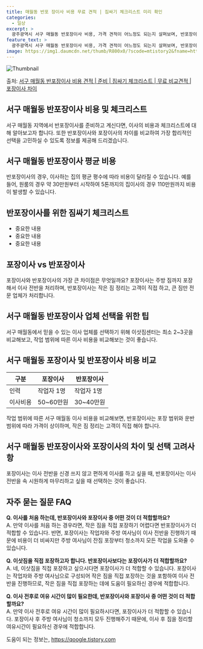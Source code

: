 ```yaml
---
title: 매월동 반포 장이사 비용 무료 견적 | 짐싸기 체크리스트 미리 확인
categories:
  - 일상
excerpt: >
  광주광역시 서구 매월동 반포장이사 비용, 가격 견적이 어느정도 되는지 살펴보며, 반포장이사를 준비함에 있어 짐싸기 준비 체크리스트가 무엇인지 보겠습니다. 마지막으로 포장이사와 차이점을 통해 무료 비교견적으로 어떤 것이 더 합리적인 선택인지 공유 드립니다.서구 매월동 포장이사 견적 샘플 보기 👈 클릭서구 매월동 포장이사 가격 살펴보기 👈 클릭서구 매월동 반포장이사 평균 이사 비용평수서구 매월동 평균 이사 비용원룸 이사9평 이하 (1톤)30만원~투룸/쓰리룸 이사16평 ~ 20평 (2.5톤)80만원~쓰리룸 이사21평 (5톤) ~110만원~우리집 무료 이사견적 받기 👈 클릭포장 vs 반포장: 두 이사 방식의 가장 큰 차이점이사할 때 포장이사와 반포장이사 중에서 선택할 때 주의할 점은 무엇일까요?포장이사: ..
feature_text: >
  광주광역시 서구 매월동 반포장이사 비용, 가격 견적이 어느정도 되는지 살펴보며, 반포장이사를 준비함에 있어 짐싸기 준비 체크리스트가 무엇인지 보겠습니다. 마지막으로 포장이사와 차이점을 통해 무료 비교견적으로 어떤 것이 더 합리적인 선택인지 공유 드립니다.서구 매월동 포장이사 견적 샘플 보기 👈 클릭서구 매월동 포장이사 가격 살펴보기 👈 클릭서구 매월동 반포장이사 평균 이사 비용평수서구 매월동 평균 이사 비용원룸 이사9평 이하 (1톤)30만원~투룸/쓰리룸 이사16평 ~ 20평 (2.5톤)80만원~쓰리룸 이사21평 (5톤) ~110만원~우리집 무료 이사견적 받기 👈 클릭포장 vs 반포장: 두 이사 방식의 가장 큰 차이점이사할 때 포장이사와 반포장이사 중에서 선택할 때 주의할 점은 무엇일까요?포장이사: ..
image: https://img1.daumcdn.net/thumb/R800x0/?scode=mtistory2&fname=https%3A%2F%2Fblog.kakaocdn.net%2Fdn%2FAzG4I%2FbtsHbttEgzw%2FBrKN52hAKzArpVJ0JfbTek%2Fimg.webp
---
```


![Thumbnail](https://img1.daumcdn.net/thumb/R800x0/?scode=mtistory2&fname=https%3A%2F%2Fblog.kakaocdn.net%2Fdn%2FAzG4I%2FbtsHbttEgzw%2FBrKN52hAKzArpVJ0JfbTek%2Fimg.webp)

<p>출처: <a href="https://qoogle.tistory.com/9569" rel="dofollow">서구 매월동 반포장이사 비용 견적 | 준비 | 짐싸기 체크리스트 | 무료 비교견적 | 포장이사 차이</a> </p>

## 서구 매월동 반포장이사 비용 및 체크리스트



서구 매월동 지역에서 반포장이사를 준비하고 계신다면, 이사의 비용과 체크리스트에 대해 알아보고자 합니다. 또한 반포장이사와 포장이사의 차이를
비교하여 가장 합리적인 선택을 고민하실 수 있도록 정보를 제공해 드리겠습니다.



## **서구 매월동 반포장이사 평균 비용**

반포장이사의 경우, 이사하는 집의 평균 평수에 따라 비용이 달라질 수 있습니다. 예를 들어, 원룸의 경우 약 30만원부터 시작하여 5톤까지의
집이사의 경우 110만원까지 비용이 발생할 수 있습니다.

## **반포장이사를 위한 짐싸기 체크리스트**

  * 중요한 내용
  * 중요한 내용
  * 중요한 내용

## **포장이사 vs 반포장이사**

포장이사와 반포장이사의 가장 큰 차이점은 무엇일까요? 포장이사는 주방 짐까지 포장해서 이사 전반을 처리하며, 반포장이사는 작은 짐 정리는
고객이 직접 하고, 큰 짐만 전문 업체가 처리합니다.

## **서구 매월동 반포장이사 업체 선택을 위한 팁**

서구 매월동에서 믿을 수 있는 이사 업체를 선택하기 위해 이삿짐센터는 최소 2~3곳을 비교해보고, 작업 범위에 따른 이사 비용을 비교해보는
것이 좋습니다.

## **서구 매월동 포장이사 및 반포장이사 비용 비교**

구분 | 포장이사 | 반포장이사  
---|---|---  
인력 | 작업자 1명 | 작업자 1명  
이사비용 | 50~60만원 | 30~40만원  
  
작업 범위에 따른 서구 매월동 이사 비용을 비교해보면, 반포장이사는 포장 범위와 운반 범위에 따라 가격이 상이하며, 작은 짐 정리는 고객이
직접 해야 합니다.

## **서구 매월동 반포장이사와 포장이사의 차이 및 선택 고려사항**

포장이사는 이사 전반을 신경 쓰지 않고 편하게 이사를 하고 싶을 때, 반포장이사는 이사 전반을 속 시원하게 마무리하고 싶을 때 선택하는 것이
좋습니다.

## **자주 묻는 질문 FAQ**

**Q. 이사를 처음 하는데, 반포장이사와 포장이사 중 어떤 것이 더 적합할까요?**  
A. 만약 이사를 처음 하는 경우라면, 작은 짐을 직접 포장하기 어렵다면 반포장이사가 더 적합할 수 있습니다. 반면, 포장이사는 작업자와
주방 여사님이 이사 전반을 진행하기 때문에 비용이 더 비싸지만 주방 여사님이 잔짐 포장부터 청소까지 모든 작업을 도와줄 수 있습니다.

**Q. 이삿짐을 직접 포장하고자 합니다. 반포장이사보다는 포장이사가 더 적합할까요?**  
A. 네, 이삿짐을 직접 포장하고 싶으시다면 포장이사가 더 적합할 수 있습니다. 포장이사는 작업자와 주방 여사님으로 구성되어 작은 짐을 직접
포장하는 것을 포함하여 이사 전반을 진행하므로, 작은 짐을 직접 포장하는 데에 도움이 필요하신 경우에 적합합니다.

**Q. 이사 전후로 여유 시간이 많이 필요한데, 반포장이사와 포장이사 중 어떤 것이 더 적합할까요?**  
A. 만약 이사 전후로 여유 시간이 많이 필요하시다면, 포장이사가 더 적합할 수 있습니다. 포장이사 후 주방 여사님이 청소까지 모두
진행해주기 때문에, 이사 후 짐을 정리할 여유시간이 필요하신 경우에 적합합니다.



 

도움이 되는 정보는, <a href="https://qoogle.tistory.com" rel="dofollow">https://qoogle.tistory.com</a>


